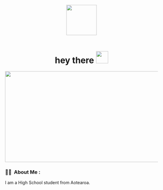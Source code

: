 <p align="center"><img src="https://media0.giphy.com/media/L1R1tvI9svkIWwpVYr/giphy.gif?cid=ecf05e470ys5qim60nqzpzymlm58nqzljkpgcbkpuf43rzqt&rid=giphy.gif&ct=g" width="100"/></p>
</p>
<p align="center">
</p>
<p align="center"><img src="https://komarev.com/ghpvc/?username=kakbar&style=flat-square&color=blue" alt=""></p>

<h1 align="center">hey there <img src="https://media.giphy.com/media/hvRJCLFzcasrR4ia7z/giphy.gif" width="40"></h1>

<p align="center"><img src="https://media.giphy.com/media/dWesBcTLavkZuG35MI/giphy.gif" width="600" height="300"  /></p>

### :woman_technologist: &nbsp;About Me :

I am a High School student from Aotearoa.


